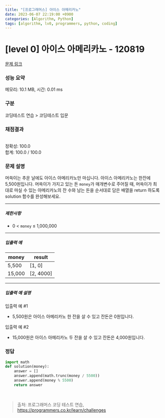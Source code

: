 ```yaml
---
title: "[프로그래머스] 아이스 아메리카노"
date: 2023-06-07 22:19:00 +0900
categories: [Algorithm, Python]
tags: [algorithm, lv0, programmers, python, coding]
---
```


# [level 0] 아이스 아메리카노 - 120819

[문제 링크](https://school.programmers.co.kr/learn/courses/30/lessons/120819)

### 성능 요약

메모리: 10.1 MB, 시간: 0.01 ms

### 구분

코딩테스트 연습 > 코딩테스트 입문

### 채점결과

<br/>정확성: 100.0<br/>합계: 100.0 / 100.0

### 문제 설명

<p>머쓱이는 추운 날에도 아이스 아메리카노만 마십니다. 아이스 아메리카노는 한잔에 5,500원입니다. 머쓱이가 가지고 있는 돈 <code>money</code>가 매개변수로 주어질 때, 머쓱이가 최대로 마실 수 있는 아메리카노의 잔 수와 남는 돈을 순서대로 담은 배열을 return&nbsp;하도록 solution 함수를 완성해보세요.</p>

<hr>

<h5>제한사항</h5>

<ul>
<li>0 &lt; <code>money</code> ≤ 1,000,000</li>
</ul>

<hr>

<h5>입출력 예</h5>

| money  | result    |
|--------|-----------|
| 5,500  | [1, 0]    |
| 15,000 | [2, 4000] |

<hr>

<h5>입출력 예 설명</h5>

<p>입출력 예 #1</p>

<ul>
<li>5,500원은 아이스 아메리카노 한 잔을 살 수 있고 잔돈은 0원입니다.</li>
</ul>

<p>입출력 예 #2</p>

<ul>
<li>15,000원은 아이스 아메리카노 두 잔을 살 수 있고 잔돈은 4,000원입니다.</li>
</ul>

### 정답

```python
import math
def solution(money):
    answer = []
    answer.append(math.trunc(money / 5500))
    answer.append(money % 5500)
    return answer
```

<br>

> 출처: 프로그래머스 코딩 테스트 연습, https://programmers.co.kr/learn/challenges
